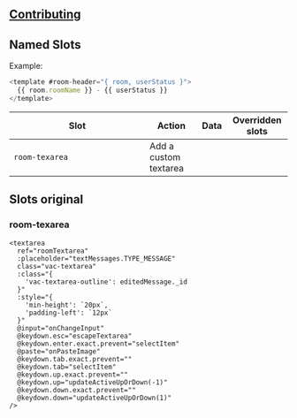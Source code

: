 ## [Contributing](https://github.com/antoine92190/vue-advanced-chat/blob/master/.github/CONTRIBUTING.md)


## Named Slots

Example:

```javascript
<template #room-header="{ room, userStatus }">
  {{ room.roomName }} - {{ userStatus }}
</template>
```

| <div style="width:230px">Slot</div> | Action                                                      | Data                                | Overridden slots                                                                                                   |
| ----------------------------------- | ----------------------------------------------------------- | ----------------------------------- | ------------------------------------------------------------------------------------------------------------------ |
| `room-texarea`                | Add a custom textarea |                                  |

## Slots original
### room-texarea
```
<textarea
  ref="roomTextarea"
  :placeholder="textMessages.TYPE_MESSAGE"
  class="vac-textarea"
  :class="{
    'vac-textarea-outline': editedMessage._id
  }"
  :style="{
    'min-height': `20px`,
    'padding-left': `12px`
  }"
  @input="onChangeInput"
  @keydown.esc="escapeTextarea"
  @keydown.enter.exact.prevent="selectItem"
  @paste="onPasteImage"
  @keydown.tab.exact.prevent=""
  @keydown.tab="selectItem"
  @keydown.up.exact.prevent=""
  @keydown.up="updateActiveUpOrDown(-1)"
  @keydown.down.exact.prevent=""
  @keydown.down="updateActiveUpOrDown(1)"
/>
```
